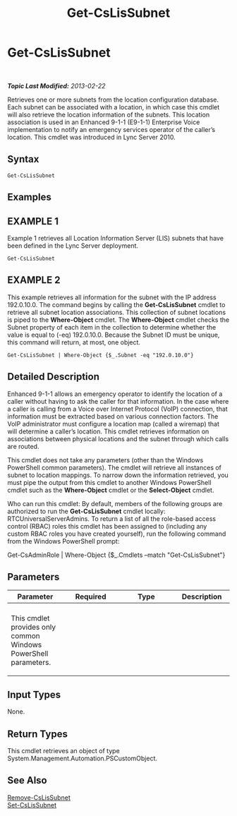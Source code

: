 ﻿---
title: Get-CsLisSubnet
TOCTitle: Get-CsLisSubnet
ms:assetid: 670b50b9-a5ab-4b70-bdb9-bdf3c1b09d0b
ms:mtpsurl: https://technet.microsoft.com/en-us/library/Gg398473(v=OCS.15)
ms:contentKeyID: 48184347
ms.date: 07/23/2014
mtps_version: v=OCS.15
---

<div data-xmlns="http://www.w3.org/1999/xhtml">

<div class="topic" data-xmlns="http://www.w3.org/1999/xhtml" data-msxsl="urn:schemas-microsoft-com:xslt" data-cs="http://msdn.microsoft.com/en-us/">

<div data-asp="http://msdn2.microsoft.com/asp">

# Get-CsLisSubnet

</div>

<div id="mainSection">

<div id="mainBody">

<span> </span>

_**Topic Last Modified:** 2013-02-22_

Retrieves one or more subnets from the location configuration database. Each subnet can be associated with a location, in which case this cmdlet will also retrieve the location information of the subnets. This location association is used in an Enhanced 9-1-1 (E9-1-1) Enterprise Voice implementation to notify an emergency services operator of the caller’s location. This cmdlet was introduced in Lync Server 2010.

<div>

## Syntax

    Get-CsLisSubnet

</div>

<div>

## Examples

<div>

## EXAMPLE 1

Example 1 retrieves all Location Information Server (LIS) subnets that have been defined in the Lync Server deployment.

    Get-CsLisSubnet

</div>

<div>

## EXAMPLE 2

This example retrieves all information for the subnet with the IP address 192.0.10.0. The command begins by calling the **Get-CsLisSubnet** cmdlet to retrieve all subnet location associations. This collection of subnet locations is piped to the **Where-Object** cmdlet. The **Where-Object** cmdlet checks the Subnet property of each item in the collection to determine whether the value is equal to (-eq) 192.0.10.0. Because the Subnet ID must be unique, this command will return, at most, one object.

    Get-CsLisSubnet | Where-Object {$_.Subnet -eq "192.0.10.0"}

</div>

</div>

<div>

## Detailed Description

Enhanced 9-1-1 allows an emergency operator to identify the location of a caller without having to ask the caller for that information. In the case where a caller is calling from a Voice over Internet Protocol (VoIP) connection, that information must be extracted based on various connection factors. The VoIP administrator must configure a location map (called a wiremap) that will determine a caller’s location. This cmdlet retrieves information on associations between physical locations and the subnet through which calls are routed.

This cmdlet does not take any parameters (other than the Windows PowerShell common parameters). The cmdlet will retrieve all instances of subnet to location mappings. To narrow down the information retrieved, you must pipe the output from this cmdlet to another Windows PowerShell cmdlet such as the **Where-Object** cmdlet or the **Select-Object** cmdlet.

Who can run this cmdlet: By default, members of the following groups are authorized to run the **Get-CsLisSubnet** cmdlet locally: RTCUniversalServerAdmins. To return a list of all the role-based access control (RBAC) roles this cmdlet has been assigned to (including any custom RBAC roles you have created yourself), run the following command from the Windows PowerShell prompt:

Get-CsAdminRole | Where-Object {$\_.Cmdlets –match "Get-CsLisSubnet"}

</div>

<div>

## Parameters


<table>
<colgroup>
<col style="width: 25%" />
<col style="width: 25%" />
<col style="width: 25%" />
<col style="width: 25%" />
</colgroup>
<thead>
<tr class="header">
<th>Parameter</th>
<th>Required</th>
<th>Type</th>
<th>Description</th>
</tr>
</thead>
<tbody>
<tr class="odd">
<td></td>
<td></td>
<td></td>
<td></td>
</tr>
<tr class="even">
<td><p>This cmdlet provides only common Windows PowerShell parameters.</p></td>
<td></td>
<td></td>
<td> </td>
</tr>
</tbody>
</table>


</div>

<div>

## Input Types

None.

</div>

<div>

## Return Types

This cmdlet retrieves an object of type System.Management.Automation.PSCustomObject.

</div>

<div>

## See Also


[Remove-CsLisSubnet](remove-cslissubnet.md)  
[Set-CsLisSubnet](set-cslissubnet.md)  
  

</div>

</div>

<span> </span>

</div>

</div>

</div>


